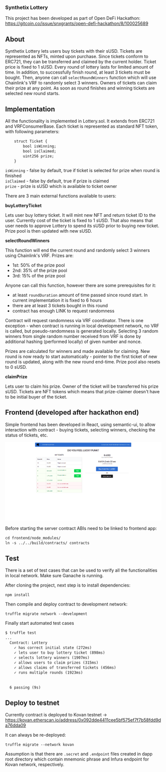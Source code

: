 ### Synthetix Lottery

This project has been developed as part of Open DeFi Hackathon:  
https://gitcoin.co/issue/snxgrants/open-defi-hackathon/8/100025689

## About

Synthetix Lottery lets users buy tickets with their sUSD. Tickets are represented as NFTs, minted upon purchase. Since tickets conform to ERC721, they can be transferred and claimed by the current holder. Ticket price is fixed to 1 sUSD. Every round of lottery lasts for limited amount of time. In addition, to successfully finish round, at least 3 tickets must be bought. Then, anyone can call `selectRoundWinners` function which will use Chainlink's VRF to randomly select 3 winners. Owners of tickets can claim their prize at any point. As soon as round finishes and winning tickets are selected new round starts.

## Implementation

All the functionality is implemented in Lottery.sol. It extends from ERC721 and VRFConsumerBase. Each ticket is represented as standard NFT token, with following parameters:

```
    struct Ticket {
        bool isWinning;
        bool isClaimed;
        uint256 prize;
    }
```

`isWinning` - false by default, true if ticket is selected for prize when round is finished  
`isClaimed` - false by default, true if prize is claimed  
`prize` - prize is sUSD which is available to ticket owner

There are 3 main external functions available to users:

**buyLotteryTicket**

Lets user buy lottery ticket. It will mint new NFT and return ticket ID to the user. Currently cost of the ticket is fixed to 1 sUSD. That also means that user needs to approve Lottery to spend its sUSD prior to buying new ticket. Prize pool is then updated with new sUSD.

**selectRoundWinners**

This function will end the current round and randomly select 3 winners using Chainlink's VRF. Prizes are:

- 1st: 50% of the prize pool
- 2nd: 35% of the prize pool
- 3rd: 15% of the prize pool

Anyone can call this function, however there are some prerequisites for it:

- at least `roundDuration` amount of time passed since round start. In current implementation it is fixed to 6 hours
- there are at least 3 tickets bought in this round
- contract has enough LINK to request randomness

Contract will request randomness via VRF coordinator. There is one exception - when contract is running in local development network, no VRF is called, but pseudo-randomness is generated locally. Selecting 3 random winners from single random number received from VRF is done by additional hashing (performed locally) of given number and nonce.

Prizes are calculated for winners and made available for claiming. New round is now ready to start automatically - pointer to the first ticket of new round is updated, along with the new round end-time. Prize pool also resets to 0 sUSD.

**claimPrize**

Lets user to claim his prize. Owner of the ticket will be transferred his prize sUSD. Tickets are NFT tokens which means that prize-claimer doesn't have to be initial buyer of the ticket.

## Frontend (developed after hackathon end)

Simple frontend has been developed in React, using semantic-ui, to allow interaction with contract - buying tickets, selecting winners, checking the status of tickets, etc.

![title](./synthetix-lottery-frontend.png)

Before starting the server contract ABIs need to be linked to frontend app:

```
cd frontend/node_modules/
ln -s ../../build/contracts/ contracts
```

## Test

There is a set of test cases that can be used to verify all the functionalities in local network. Make sure Ganache is running.

After cloning the project, next step is to install dependencies:

```
npm install
```

Then compile and deploy contract to development network:

```
truffle migrate network --development
```

Finally start automated test cases

```
$ truffle test
...
  Contract: Lottery
    ✓ has correct initial state (272ms)
    ✓ lets user to buy lottery ticket (898ms)
    ✓ selects lottery winners (1907ms)
    ✓ allows users to claim prizes (315ms)
    ✓ allows claims of transferred tickets (456ms)
    ✓ runs multiple rounds (1923ms)


  6 passing (9s)
```

## Deploy to testnet

Currently contract is deployed to Kovan testnet -> https://kovan.etherscan.io/address/0x092dde4411cee5bf575ef7f7b58fdd9da76dda09

It can always be re-deployed:

```
truffle migrate --network kovan
```

Assumption is that there are `.secret` and `.endpoint` files created in dapp root directory which contain mnemonic phrase and Infura endpoint for Kovan network, respectively.
